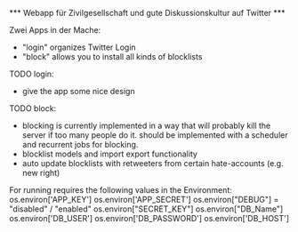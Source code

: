 *** Webapp für Zivilgesellschaft und gute Diskussionskultur auf Twitter ***

Zwei Apps in der Mache:
- "login" organizes Twitter Login
- "block" allows you to install all kinds of blocklists

TODO login:
- give the app some nice design

TODO block:
- blocking is currently implemented in a way that will probably kill the server if too many people do it. should be implemented with a scheduler and recurrent jobs for blocking.
- blocklist models and import export functionality
- auto update blocklists with retweeters from certain hate-accounts (e.g. new right)

For running requires the following values in the Environment:
os.environ['APP_KEY']
os.environ['APP_SECRET']
os.environ["DEBUG"] = "disabled" / "enabled"
os.environ["SECRET_KEY"]
os.environ["DB_Name"]
os.environ['DB_USER']
os.environ['DB_PASSWORD']
os.environ['DB_HOST']
